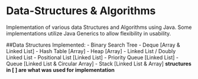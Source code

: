 # Data-Structures & Algorithms
Implementation of various data Structures and Algorithms using Java. Some implementations utilize Java Generics to allow flexibility in usability.

##Data Structures Implemented:
    - Binary Search Tree
    - Deque [Array & Linked List]
    - Hash Table [Array]
    - Heap [Array]
    - Linked List / Doubly Linked List
    - Positional List [Linked List]
    - Priority Queue [Linked List]
    - Queue [Linked List & Circular Array]
    - Stack [Linked List & Array]
**structures in [ ] are what was used for implementation**
